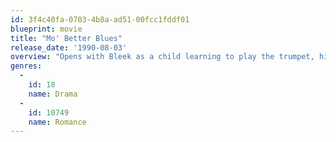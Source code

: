 ```yaml
---
id: 3f4c40fa-0703-4b8a-ad51-00fcc1fddf01
blueprint: movie
title: "Mo' Better Blues"
release_date: '1990-08-03'
overview: "Opens with Bleek as a child learning to play the trumpet, his friends want him to come out and play but mother insists he finish his lessons. Bleek grows into adulthood and forms his own band - The Bleek Gilliam Quartet. The story of Bleek's and Shadow's friendly rivalry on stage which spills into their professional relationship and threatens to tear apart the quartet."
genres:
  -
    id: 18
    name: Drama
  -
    id: 10749
    name: Romance
---
```

